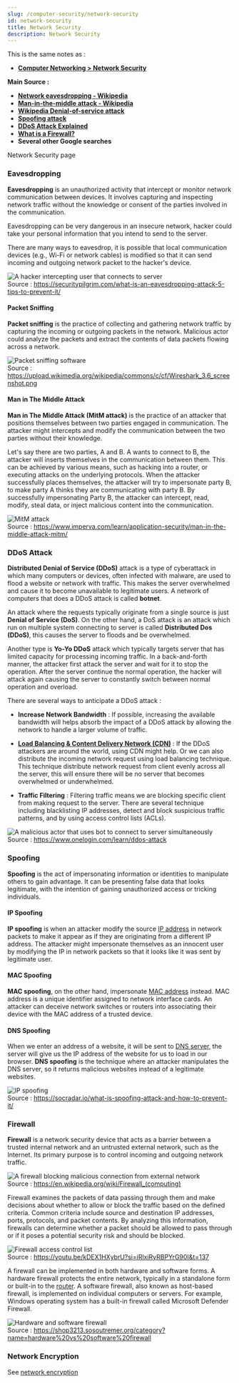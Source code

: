 ```yaml
---
slug: /computer-security/network-security
id: network-security
title: Network Security
description: Network Security
---
```


This is the same notes as :

- **[Computer Networking > Network Security](/computer-networking/network-security)**

**Main Source :**

- **[Network eavesdropping - Wikipedia](https://en.wikipedia.org/wiki/Network_eavesdropping)**
- **[Man-in-the-middle attack - Wikipedia](https://en.wikipedia.org/wiki/Man-in-the-middle_attack)**
- **[Wikipedia Denial-of-service attack](https://en.wikipedia.org/wiki/Denial-of-service_attack)**
- **[Spoofing attack](https://en.wikipedia.org/wiki/Spoofing_attack)**
- **[DDoS Attack Explained](https://youtu.be/ilhGh9CEIwM?si=tVeGgpOmlVOtxNSx)**
- **[What is a Firewall?](https://youtu.be/kDEX1HXybrU?si=gobmfAT1Kcq8dFGO)**
- **Several other Google searches**

Network Security page

### Eavesdropping

**Eavesdropping** is an unauthorized activity that intercept or monitor network communication between devices. It involves capturing and inspecting network traffic without the knowledge or consent of the parties involved in the communication.

Eavesdropping can be very dangerous in an insecure network, hacker could take your personal information that you intend to send to the server.

There are many ways to eavesdrop, it is possible that local communication devices (e.g., Wi-Fi or network cables) is modified so that it can send incoming and outgoing network packet to the hacker's device.

![A hacker intercepting user that connects to server](./eavesdropping.png)  
Source : https://securitypilgrim.com/what-is-an-eavesdropping-attack-5-tips-to-prevent-it/

#### Packet Sniffing

**Packet sniffing** is the practice of collecting and gathering network traffic by capturing the incoming or outgoing packets in the network. Malicious actor could analyze the packets and extract the contents of data packets flowing across a network.

![Packet sniffing software](./packet-sniffing.png)  
Source : https://upload.wikimedia.org/wikipedia/commons/c/cf/Wireshark_3.6_screenshot.png

#### Man in The Middle Attack

**Man in The Middle Attack (MitM attack)** is the practice of an attacker that positions themselves between two parties engaged in communication. The attacker might intercepts and modify the communication between the two parties without their knowledge.

Let's say there are two parties, A and B. A wants to connect to B, the attacker will inserts themselves in the communication between them. This can be achieved by various means, such as hacking into a router, or executing attacks on the underlying protocols. When the attacker successfully places themselves, the attacker will try to impersonate party B, to make party A thinks they are communicating with party B. By successfully impersonating Party B, the attacker can intercept, read, modify, steal data, or inject malicious content into the communication.

![MitM attack](./mitm.png)  
Source : https://www.imperva.com/learn/application-security/man-in-the-middle-attack-mitm/

### DDoS Attack

**Distributed Denial of Service (DDoS)** attack is a type of cyberattack in which many computers or devices, often infected with malware, are used to flood a website or network with traffic. This makes the server overwhelmed and cause it to become unavailable to legitimate users. A network of computers that does a DDoS attack is called **botnet**.

An attack where the requests typically originate from a single source is just **Denial of Service (DoS)**. On the other hand, a DoS attack is an attack which run on multiple system connecting to server is called **Distributed Dos (DDoS)**, this causes the server to floods and be overwhelmed.

Another type is **Yo-Yo DDoS** attack which typically targets server that has limited capacity for processing incoming traffic. In a back-and-forth manner, the attacker first attack the server and wait for it to stop the operation. After the server continue the normal operation, the hacker will attack again causing the server to constantly switch between normal operation and overload.

There are several ways to anticipate a DDoS attack :

- **Increase Network Bandwidth** : If possible, increasing the available bandwidth will helps absorb the impact of a DDoS attack by allowing the network to handle a larger volume of traffic.

- **[Load Balancing & Content Delivery Network (CDN)](/computer-networking/server#server-optimization)** : If the DDoS attackers are around the world, using CDN might help. Or we can also distribute the incoming network request using load balancing technique. This technique distribute network request from client evenly across all the server, this will ensure there will be no server that becomes overwhelmed or underwhelmed.

- **Traffic Filtering** : Filtering traffic means we are blocking specific client from making request to the server. There are several technique including blacklisting IP addresses, detect and block suspicious traffic patterns, and by using access control lists (ACLs).

![A malicious actor that uses bot to connect to server simultaneously](./ddos.png)  
Source : https://www.onelogin.com/learn/ddos-attack

### Spoofing

**Spoofing** is the act of impersonating information or identities to manipulate others to gain advantage. It can be presenting false data that looks legitimate, with the intention of gaining unauthorized access or tricking individuals.

#### IP Spoofing

**IP spoofing** is when an attacker modify the source [IP address](/computer-networking/ip-address) in network packets to make it appear as if they are originating from a different IP address. The attacker might impersonate themselves as an innocent user by modifying the IP in network packets so that it looks like it was sent by legitimate user.

#### MAC Spoofing

**MAC spoofing**, on the other hand, impersonate [MAC address](/computer-networking/mac-address) instead. MAC address is a unique identifier assigned to network interface cards. An attacker can deceive network switches or routers into associating their device with the MAC address of a trusted device.

#### DNS Spoofing

When we enter an address of a website, it will be sent to [DNS server](/computer-networking/dns), the server will give us the IP address of the website for us to load in our browser. **DNS spoofing** is the technique where an attacker manipulates the DNS server, so it returns malicious websites instead of a legitimate websites.

![IP spoofing](./ip-spoofing.png)  
Source : https://socradar.io/what-is-spoofing-attack-and-how-to-prevent-it/

### Firewall

**Firewall** is a network security device that acts as a barrier between a trusted internal network and an untrusted external network, such as the Internet. Its primary purpose is to control incoming and outgoing network traffic.

![A firewall blocking malicious connection from external network](./firewall.png)  
Source : https://en.wikipedia.org/wiki/Firewall_(computing)

Firewall examines the packets of data passing through them and make decisions about whether to allow or block the traffic based on the defined criteria. Common criteria include source and destination IP addresses, ports, protocols, and packet contents. By analyzing this information, firewalls can determine whether a packet should be allowed to pass through or if it poses a potential security risk and should be blocked.

![Firewall access control list](./firewall-control.png)  
Source : https://youtu.be/kDEX1HXybrU?si=iRlxiRyRBPYrG90I&t=137

A firewall can be implemented in both hardware and software forms. A hardware firewall protects the entire network, typically in a standalone form or built-in to the [router](/computer-networking). A software firewall, also known as host-based firewall, is implemented on individual computers or servers. For example, Windows operating system has a built-in firewall called Microsoft Defender Firewall.

![Hardware and software firewall](./hardware-software-firewall.jpeg)  
Source : https://shop3213.sosoutremer.org/category?name=hardware%20vs%20software%20firewall

### Network Encryption

See [network encryption](/computer-networking/network-encryption)
